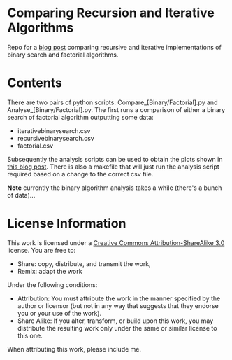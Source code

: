 # Comparing Recursion and Iterative Algorithms

Repo for a [blog post](http://drvinceknight.blogspot.co.uk/2013/06/im-in-middle-of-putting-together-new.html) comparing recursive and iterative implementations of binary search and factorial algorithms.

# Contents

There are two pairs of python scripts: Compare_[Binary/Factorial].py and Analyse_[Binary/Factorial].py. The first runs a comparison of either a binary search of factorial algorithm outputting some data:

- iterativebinarysearch.csv
- recursivebinarysearch.csv
- factorial.csv

Subsequently the analysis scripts can be used to obtain the plots shown in [this blog post](http://drvinceknight.blogspot.co.uk/2013/06/im-in-middle-of-putting-together-new.html). There is also a makefile that will just run the analysis script required based on a change to the correct csv file.

**Note** currently the binary algorithm analysis takes a while (there's a bunch of data)...

# License Information

This work is licensed under a [Creative Commons Attribution-ShareAlike 3.0](http://creativecommons.org/licenses/by-sa/3.0/us/) license.  You are free to:

* Share: copy, distribute, and transmit the work,
* Remix: adapt the work

Under the following conditions:

* Attribution: You must attribute the work in the manner specified by the author or licensor (but not in any way that suggests that they endorse you or your use of the work).
* Share Alike: If you alter, transform, or build upon this work, you may distribute the resulting work only under the same or similar license to this one.

When attributing this work, please include me.

